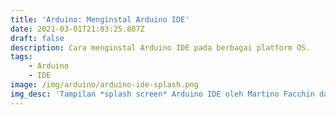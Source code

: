 ```yaml
---
title: 'Arduino: Menginstal Arduino IDE'
date: 2021-03-01T21:03:25.807Z
draft: false
description: Cara menginstal Arduino IDE pada berbagai platform OS.
tags:
    - Arduino
    - IDE
image: /img/arduino/arduino-ide-splash.png
img_desc: 'Tampilan *splash screen* Arduino IDE oleh Martino Facchin dari [Arduino Blog](https://blog.arduino.cc/2015/11/03/arduino-ide-1-6-6-released-and-available-for-download/ "Arduino IDE 1.6.6 released and available for download")'
---
```


